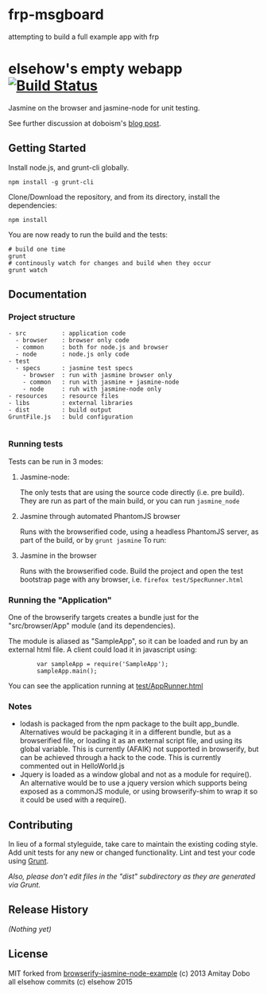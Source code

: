 # frp-msgboard
attempting to build a full example app with frp
# elsehow's empty webapp[![Build Status](https://travis-ci.org/elsehow/empty-webapp.png)](https://travis-ci.org/elsehow/empty-webapp)

Jasmine on the browser and jasmine-node for unit testing. 

See further discussion at doboism's [blog post](http://www.doboism.com/blog/2013/05/17/cross-developing-for-node-js-and-browsers-using-browserify/).

## Getting Started

Install node.js, and grunt-cli globally.

```
npm install -g grunt-cli
```

Clone/Download the repository, and from its directory, install the dependencies:
```
npm install
```

You are now ready to run the build and the tests:
```
# build one time
grunt 
# continously watch for changes and build when they occur
grunt watch
```

## Documentation

### Project structure
```
- src          : application code
  - browser    : browser only code
  - common     : both for node.js and browser
  - node       : node.js only code
- test
  - specs      : jasmine test specs
    - browser  : run with jasmine browser only
    - common   : run with jasmine + jasmine-node
    - node     : ruh with jasmine-node only
- resources    : resource files
- libs         : external libraries
- dist         : build output
GruntFile.js   : buld configuration


```

### Running tests

Tests can be run in 3 modes:

1. Jasmine-node:

    The only tests that are using the source code directly (i.e. pre build). They are run as part of the main build, or you can run `jasmine_node`
  
2. Jasmine through automated PhantomJS browser
 
    Runs with the browserified code, using a headless PhantomJS server, as part of the build, or by `grunt jasmine`
    To run:

3. Jasmine in the browser

    Runs with the browserified code. Build the project and open the test bootstrap page with any browser, i.e. `firefox test/SpecRunner.html`

### Running the "Application"

One of the browserify targets creates a bundle just for the "src/browser/App" module (and its dependencies).

The module is aliased as "SampleApp", so it can be loaded and run by an external html file.
A client could load it in javascript using:
```
        var sampleApp = require('SampleApp');
        sampleApp.main();
```

You can see the application running at [test/AppRunner.html](test/AppRunner.html)

### Notes
 * lodash is packaged from the npm package to the built app_bundle. Alternatives would be packaging it in a different bundle, but as a browserified file, or loading it as an external script file, and using its global variable. This is currently (AFAIK) not supported in browserify, but can be achieved through a hack to the code. This is currently commented out in HelloWorld.js
 * Jquery is loaded as a window global and not as a module for require(). An alternative would be to use a jquery version which supports being exposed as a commonJS module, or using browserify-shim to wrap it so it could be used with a require().



## Contributing
In lieu of a formal styleguide, take care to maintain the existing coding style. Add unit tests for any new or changed functionality. Lint and test your code using [Grunt](http://gruntjs.com/).

_Also, please don't edit files in the "dist" subdirectory as they are generated via Grunt._

## Release History
_(Nothing yet)_

## License
MIT
forked from [browserify-jasmine-node-example](https://github.com/amitayd/grunt-browserify-jasmine-node-example) (c) 2013 Amitay Dobo  
all elsehow commits (c) elsehow 2015
